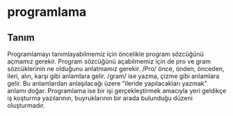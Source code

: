 # programlama

## Tanım
Programlamayı tanımlayabilmemiz için öncelikle program sözcüğünü açmamız gerekir. Program sözcüğünü açabilmemiz 
için de pro ve gram sözcüklerinin ne olduğunu anlatmamız gerekir. /Pro/ önce, önden, önceden, ileri, alın, karşı gibi anlamlara gelir.
/gram/ ise yazma, çizme gibi anlamlara gelir. Bu anlamlardan anlaşılacağı üzere "ileride yapılacakları yazmak" anlamı doğar.
Programlama ise bir işi gerçekleştirmek amacıyla yeri geldikçe iş koşturma yazılarının, buyruklarının bir arada bulunduğu düzeni oluşturmadır.
